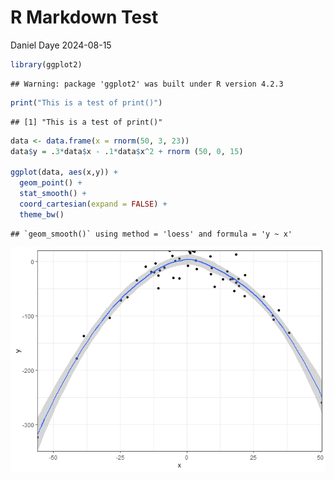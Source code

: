 R Markdown Test
================
Daniel Daye
2024-08-15

``` r
library(ggplot2)
```

    ## Warning: package 'ggplot2' was built under R version 4.2.3

``` r
print("This is a test of print()")
```

    ## [1] "This is a test of print()"

``` r
data <- data.frame(x = rnorm(50, 3, 23))
data$y = .3*data$x - .1*data$x^2 + rnorm (50, 0, 15)

ggplot(data, aes(x,y)) +
  geom_point() +
  stat_smooth() +
  coord_cartesian(expand = FALSE) +
  theme_bw()
```

    ## `geom_smooth()` using method = 'loess' and formula = 'y ~ x'

![](R_Markdown_Test_files/figure-gfm/plot-1.png)<!-- -->
